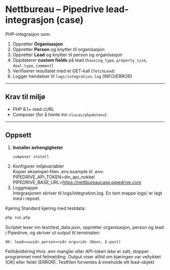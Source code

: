 # Nettbureau – Pipedrive lead-integrasjon (case)

PHP-integrasjon som:
1. Oppretter **Organisasjon**  
2. Oppretter **Person** og knytter til organisasjon  
3. Oppretter **Lead** og knytter til person og organisasjon  
4. Oppdaterer **custom fields** på lead (`housing_type`, `property_size`, `deal_type`, `comment`)  
5. Verifiserer resultatet med et GET-kall (`fetchLead`)  
6. Logger hendelser til `logs/integration.log` (INFO/ERROR)

---

## Krav til miljø
- PHP 8.1+ med cURL
- Composer (for å hente inn `vlucas/phpdotenv`)

---

## Oppsett

1. **Installer avhengigheter**
   ```bash
   composer install
2. Konfigurer miljøvariabler  
Kopier eksempel-filen .env.example til .env:
PIPEDRIVE_API_TOKEN=din_api_nokkel
PIPEDRIVE_BASE_URL=https://nettbureaucase.pipedrive.com
3. Loggmappe  
Integrasjonen skriver til logs/integration.log.
En tom mappe logs/ er lagt med i repoet.

Kjøring
Standard kjøring med testdata:
```bash
php run.php
```
Scriptet leser inn test/test_data.json, oppretter organisasjon, person og lead i Pipedrive, og skriver ut output til terminalen:
```
OK: lead=<uuid> person=<id> org=<id> (Navn, E-post)
```

Feilhåndtering
Hvis .env mangler eller API-token ikke er satt, stopper programmet med feilmelding.
Output viser alltid om kjøringen var vellykket (OK) eller feilet (ERROR).
Testfilen forventes å inneholde ett lead-objekt
